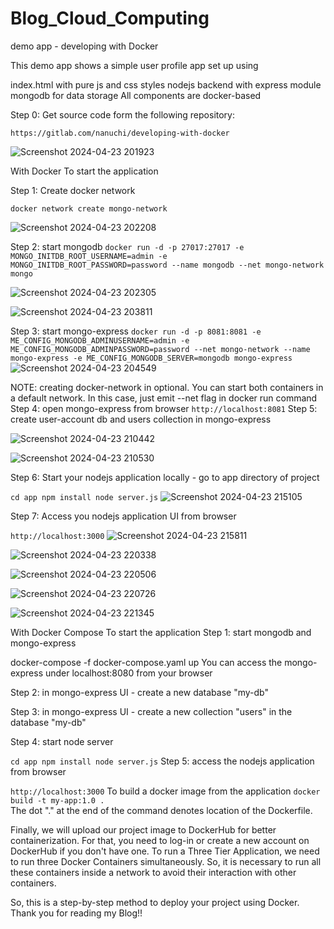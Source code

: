 # Blog_Cloud_Computing
demo app - developing with Docker

This demo app shows a simple user profile app set up using

index.html with pure js and css styles
nodejs backend with express module
mongodb for data storage
All components are docker-based

Step 0: Get source code form the following repository:

```https://gitlab.com/nanuchi/developing-with-docker```

![Screenshot 2024-04-23 201923](https://github.com/GreenMask2003/21BCP387_Cloud_Assignment/assets/99289722/1bf81cad-cdfa-437f-8c82-6f2d33aa03ee)

With Docker
To start the application

Step 1: Create docker network

```docker network create mongo-network```

![Screenshot 2024-04-23 202208](https://github.com/GreenMask2003/21BCP387_Cloud_Assignment/assets/99289722/2b75cfc9-ce6a-47a4-a37c-d51887a5a4aa)

Step 2: start mongodb
```docker run -d -p 27017:27017 -e MONGO_INITDB_ROOT_USERNAME=admin -e MONGO_INITDB_ROOT_PASSWORD=password --name mongodb --net mongo-network mongo```

![Screenshot 2024-04-23 202305](https://github.com/GreenMask2003/21BCP387_Cloud_Assignment/assets/99289722/856ce076-89db-4af7-8859-a362c8b52b76)

![Screenshot 2024-04-23 203811](https://github.com/GreenMask2003/21BCP387_Cloud_Assignment/assets/99289722/8b26eba4-2679-4579-b46f-01fae7b4e106)

Step 3: start mongo-express
```docker run -d -p 8081:8081 -e ME_CONFIG_MONGODB_ADMINUSERNAME=admin -e ME_CONFIG_MONGODB_ADMINPASSWORD=password --net mongo-network --name mongo-express -e ME_CONFIG_MONGODB_SERVER=mongodb mongo-express```
![Screenshot 2024-04-23 204549](https://github.com/GreenMask2003/21BCP387_Cloud_Assignment/assets/99289722/74d9fc40-d3ca-49ea-a3ef-994cfd355396)

NOTE: creating docker-network in optional. You can start both containers in a default network. In this case, just emit --net flag in docker run command
Step 4: open mongo-express from browser
```http://localhost:8081```
Step 5: create user-account db and users collection in mongo-express

![Screenshot 2024-04-23 210442](https://github.com/GreenMask2003/21BCP387_Cloud_Assignment/assets/99289722/3810eda4-9d72-48d7-a51d-be04dfb6b582)

![Screenshot 2024-04-23 210530](https://github.com/GreenMask2003/21BCP387_Cloud_Assignment/assets/99289722/ac6b7f11-50ec-4b11-aecf-2b9390d07c39)

Step 6: Start your nodejs application locally - go to app directory of project

```cd app npm install node server.js```
![Screenshot 2024-04-23 215105](https://github.com/GreenMask2003/21BCP387_Cloud_Assignment/assets/99289722/ac58b516-5082-41bd-b49f-f57f042a7d44)

Step 7: Access you nodejs application UI from browser

```http://localhost:3000```
![Screenshot 2024-04-23 215811](https://github.com/GreenMask2003/21BCP387_Cloud_Assignment/assets/99289722/2faa5b3e-881a-4039-925b-5b07a0293200)

![Screenshot 2024-04-23 220338](https://github.com/GreenMask2003/21BCP387_Cloud_Assignment/assets/99289722/9318c124-5d8c-440e-9ae2-76a660be8b45)

![Screenshot 2024-04-23 220506](https://github.com/GreenMask2003/21BCP387_Cloud_Assignment/assets/99289722/fe22a40e-aaea-467e-9481-2990fed756ea)

![Screenshot 2024-04-23 220726](https://github.com/GreenMask2003/21BCP387_Cloud_Assignment/assets/99289722/f7e58b1e-98fd-4c9f-a881-bf85b165d4da)

![Screenshot 2024-04-23 221345](https://github.com/GreenMask2003/21BCP387_Cloud_Assignment/assets/99289722/15b7fba2-8cd3-473e-aefa-7b4e2f1bb381)

With Docker Compose
To start the application
Step 1: start mongodb and mongo-express

docker-compose -f docker-compose.yaml up
You can access the mongo-express under localhost:8080 from your browser

Step 2: in mongo-express UI - create a new database "my-db"

Step 3: in mongo-express UI - create a new collection "users" in the database "my-db"

Step 4: start node server

```cd app npm install node server.js```
Step 5: access the nodejs application from browser

```http://localhost:3000```
To build a docker image from the application
```docker build -t my-app:1.0 .```       
The dot "." at the end of the command denotes location of the Dockerfile.


Finally, we will upload our project image to DockerHub for better containerization. For that, you need to log-in or create a new account on DockerHub if you don't have one.
To run a Three Tier Application, we need to run three Docker Containers simultaneously. So, it is necessary to run all these containers inside a network to avoid their interaction with other containers.

So, this is a step-by-step method to deploy your project using Docker. Thank you for reading my Blog!!
